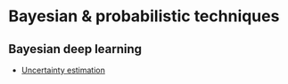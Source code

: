 # Bayesian & probabilistic techniques

## Bayesian deep learning
  * [Uncertainty estimation](BDL/uncertainty_estimation)
